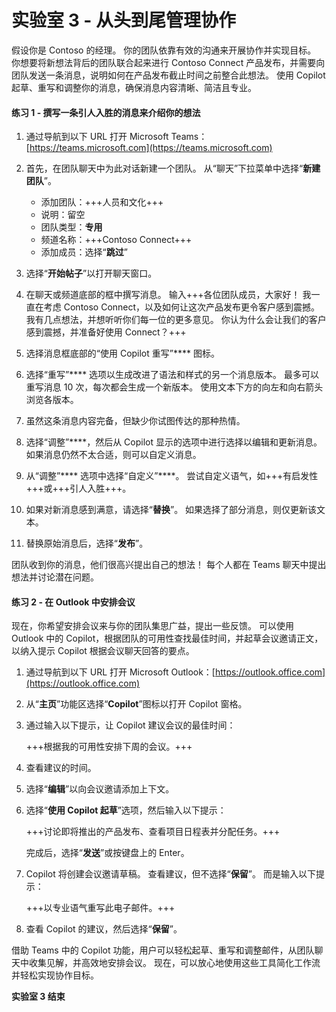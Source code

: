 # 实验室 3 - 从头到尾管理协作

假设你是 Contoso 的经理。 你的团队依靠有效的沟通来开展协作并实现目标。 你想要将新想法背后的团队联合起来进行 Contoso Connect 产品发布，并需要向团队发送一条消息，说明如何在产品发布截止时间之前整合此想法。 使用 Copilot 起草、重写和调整你的消息，确保消息内容清晰、简洁且专业。

#### 练习 1 - 撰写一条引人入胜的消息来介绍你的想法

1. 通过导航到以下 URL 打开 Microsoft Teams：[https://teams.microsoft.com](https://teams.microsoft.com)

1. 首先，在团队聊天中为此对话新建一个团队。 从“聊天”下拉菜单中选择“**新建团队**”。

    - 添加团队：+++人员和文化+++
    - 说明：留空
    - 团队类型：**专用**
    - 频道名称：+++Contoso Connect+++
    - 添加成员：选择“**跳过**”

1. 选择“**开始帖子**”以打开聊天窗口。

1. 在聊天或频道底部的框中撰写消息。 输入+++各位团队成员，大家好！ 我一直在考虑 Contoso Connect，以及如何让这次产品发布更令客户感到震撼。 我有几点想法，并想听听你们每一位的更多意见。 你认为什么会让我们的客户感到震撼，并准备好使用 Connect？+++

1. 选择消息框底部的“使用 Copilot 重写”**** 图标。

1. 选择“重写”**** 选项以生成改进了语法和样式的另一个消息版本。 最多可以重写消息 10 次，每次都会生成一个新版本。 使用文本下方的向左和向右箭头浏览各版本。

1. 虽然这条消息内容完备，但缺少你试图传达的那种热情。

1. 选择“调整”****，然后从 Copilot 显示的选项中进行选择以编辑和更新消息。 如果消息仍然不太合适，则可以自定义消息。

1. 从“调整”**** 选项中选择“自定义”****。 尝试自定义语气，如+++有启发性+++或+++引人入胜+++。

1. 如果对新消息感到满意，请选择“**替换**”。 如果选择了部分消息，则仅更新该文本。

1. 替换原始消息后，选择“**发布**”。

团队收到你的消息，他们很高兴提出自己的想法！ 每个人都在 Teams 聊天中提出想法并讨论潜在问题。

#### 练习 2 - 在 Outlook 中安排会议

现在，你希望安排会议来与你的团队集思广益，提出一些反馈。 可以使用 Outlook 中的 Copilot，根据团队的可用性查找最佳时间，并起草会议邀请正文，以纳入提示 Copilot 根据会议聊天回答的要点。

1. 通过导航到以下 URL 打开 Microsoft Outlook：[https://outlook.office.com](https://outlook.office.com)

1. 从“**主页**”功能区选择“**Copilot**”图标以打开 Copilot 窗格。

1. 通过输入以下提示，让 Copilot 建议会议的最佳时间：

    +++根据我的可用性安排下周的会议。+++

1. 查看建议的时间。

1. 选择“**编辑**”以向会议邀请添加上下文。

1. 选择“**使用 Copilot 起草**”选项，然后输入以下提示：

    +++讨论即将推出的产品发布、查看项目日程表并分配任务。+++

    完成后，选择“**发送**”或按键盘上的 Enter。

1. Copilot 将创建会议邀请草稿。 查看建议，但不选择“**保留**”。 而是输入以下提示：

    +++以专业语气重写此电子邮件。+++

1. 查看 Copilot 的建议，然后选择“**保留**”。

借助 Teams 中的 Copilot 功能，用户可以轻松起草、重写和调整邮件，从团队聊天中收集见解，并高效地安排会议。 现在，可以放心地使用这些工具简化工作流并轻松实现协作目标。

**实验室 3 结束**
